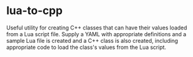# lua-to-cpp
Useful utility for creating C++ classes that can have their values loaded from a Lua script file. Supply a YAML with appropriate definitions and a sample Lua file is created and a C++ class is also created, including appropriate code to load the class's values from the Lua script.
